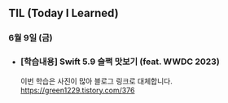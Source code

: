 ## TIL (Today I Learned)

### 6월 9일 (금)    

- ### [학습내용] Swift 5.9 슬쩍 맛보기 (feat. WWDC 2023)    
    이번 학습은 사진이 많아 블로그 링크로 대체합니다.   
    https://green1229.tistory.com/376